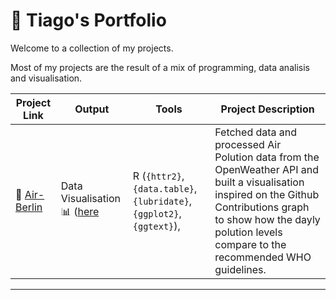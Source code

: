 # 👾 Tiago's Portfolio

Welcome to a collection of my projects. 

Most of my projects are the result of a mix of programming, data analisis and visualisation. 

| Project Link | Output | Tools | Project Description | 
|---|---|---|---|
| 🌁 [Air-Berlin](https://github.com/tau31/air-berlin) | Data Visualisation 📊 ([here](https://github.com/tau31/air-berlin/blob/main/plots/tile_plot.png) | R (`{httr2}`, `{data.table}`, `{lubridate}`, `{ggplot2}`, `{ggtext}`),  | Fetched data and processed Air Polution data from the OpenWeather API and built a visualisation inspired on the Github Contributions graph to show how the dayly polution levels compare to the recommended WHO guidelines. |

***
